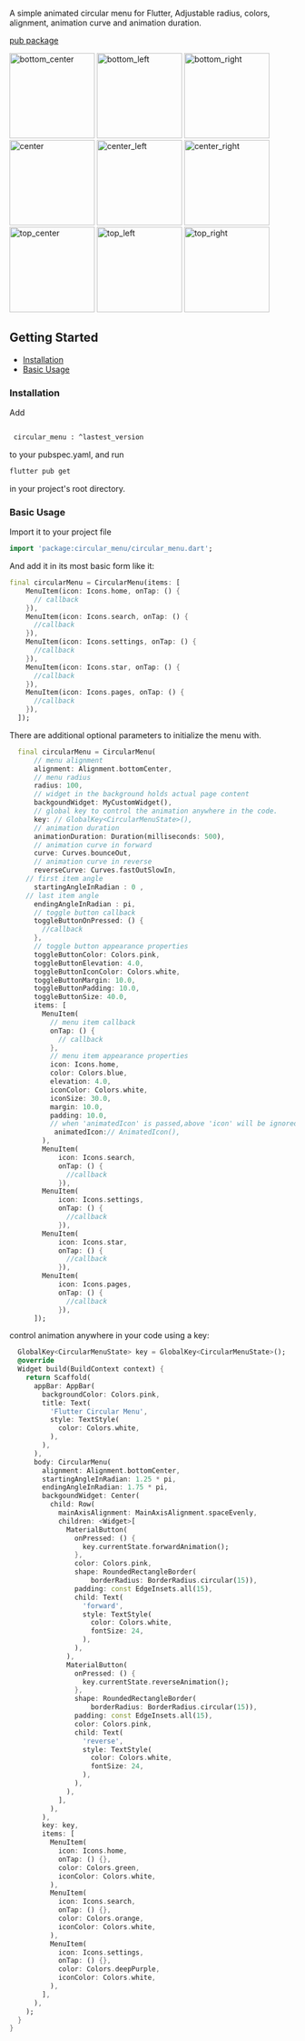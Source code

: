 


A simple animated circular menu for Flutter, Adjustable radius, colors, alignment, animation curve and animation duration.

[pub package](https://pub.dartlang.org/packages/circular_menu)

<img src="doc/bottom_center.gif" alt="bottom_center" width="150"/> <img src="doc/bottom_left.gif" alt="bottom_left" width="150"/> <img src="doc/bottom_right.gif" alt="bottom_right" width="150"/> <img src="doc/center.gif" alt="center" width="150"/> <img src="doc/center_left.gif" alt="center_left" width="150"/> <img src="doc/center_right.gif" alt="center_right" width="150"/>  <img src="doc/top_center.gif" alt="top_center" width="150"/> <img src="doc/top_left.gif" alt="top_left" width="150"/> <img src="doc/top_right.gif" alt="top_right" width="150"/>
 

## Getting Started

- [Installation](#installation)
- [Basic Usage](#basic-usage)


### Installation

Add

```bash

 circular_menu : ^lastest_version

```

to your pubspec.yaml, and run

```bash
flutter pub get
```

in your project's root directory.

### Basic Usage


Import it to your project file

```dart
import 'package:circular_menu/circular_menu.dart';
```

And add it in its most basic form like it:

```dart
final circularMenu = CircularMenu(items: [
    MenuItem(icon: Icons.home, onTap: () {
      // callback
    }),
    MenuItem(icon: Icons.search, onTap: () {
      //callback
    }),
    MenuItem(icon: Icons.settings, onTap: () {
      //callback
    }),
    MenuItem(icon: Icons.star, onTap: () {
      //callback
    }),
    MenuItem(icon: Icons.pages, onTap: () {
      //callback
    }),
  ]);

```

There are additional optional parameters to initialize the menu with.

```dart
  final circularMenu = CircularMenu(
      // menu alignment
      alignment: Alignment.bottomCenter,
      // menu radius
      radius: 100,
      // widget in the background holds actual page content
      backgoundWidget: MyCustomWidget(),
      // global key to control the animation anywhere in the code.
      key: // GlobalKey<CircularMenuState>(),
      // animation duration
      animationDuration: Duration(milliseconds: 500),
      // animation curve in forward
      curve: Curves.bounceOut,
      // animation curve in reverse
      reverseCurve: Curves.fastOutSlowIn,
	// first item angle
      startingAngleInRadian : 0 ,
	// last item angle
      endingAngleInRadian : pi,
      // toggle button callback
      toggleButtonOnPressed: () {
        //callback
      },
      // toggle button appearance properties
      toggleButtonColor: Colors.pink,
      toggleButtonElevation: 4.0,
      toggleButtonIconColor: Colors.white,
      toggleButtonMargin: 10.0,
      toggleButtonPadding: 10.0,
      toggleButtonSize: 40.0,
      items: [
        MenuItem(
          // menu item callback
          onTap: () {
            // callback
          },
          // menu item appearance properties
          icon: Icons.home,
          color: Colors.blue,
          elevation: 4.0,
          iconColor: Colors.white,
          iconSize: 30.0,
          margin: 10.0,
          padding: 10.0,
          // when 'animatedIcon' is passed,above 'icon' will be ignored
           animatedIcon:// AnimatedIcon(),
        ),
        MenuItem(
            icon: Icons.search,
            onTap: () {
              //callback
            }),
        MenuItem(
            icon: Icons.settings,
            onTap: () {
              //callback
            }),
        MenuItem(
            icon: Icons.star,
            onTap: () {
              //callback
            }),
        MenuItem(
            icon: Icons.pages,
            onTap: () {
              //callback
            }),
      ]);

```

control animation anywhere in your code using a key:


```dart
  GlobalKey<CircularMenuState> key = GlobalKey<CircularMenuState>();
  @override
  Widget build(BuildContext context) {
    return Scaffold(
      appBar: AppBar(
        backgroundColor: Colors.pink,
        title: Text(
          'Flutter Circular Menu',
          style: TextStyle(
            color: Colors.white,
          ),
        ),
      ),
      body: CircularMenu(
        alignment: Alignment.bottomCenter,
        startingAngleInRadian: 1.25 * pi,
        endingAngleInRadian: 1.75 * pi,
        backgoundWidget: Center(
          child: Row(
            mainAxisAlignment: MainAxisAlignment.spaceEvenly,
            children: <Widget>[
              MaterialButton(
                onPressed: () {
                  key.currentState.forwardAnimation();
                },
                color: Colors.pink,
                shape: RoundedRectangleBorder(
                    borderRadius: BorderRadius.circular(15)),
                padding: const EdgeInsets.all(15),
                child: Text(
                  'forward',
                  style: TextStyle(
                    color: Colors.white,
                    fontSize: 24,
                  ),
                ),
              ),
              MaterialButton(
                onPressed: () {
                  key.currentState.reverseAnimation();
                },
                shape: RoundedRectangleBorder(
                    borderRadius: BorderRadius.circular(15)),
                padding: const EdgeInsets.all(15),
                color: Colors.pink,
                child: Text(
                  'reverse',
                  style: TextStyle(
                    color: Colors.white,
                    fontSize: 24,
                  ),
                ),
              ),
            ],
          ),
        ),
        key: key,
        items: [
          MenuItem(
            icon: Icons.home,
            onTap: () {},
            color: Colors.green,
            iconColor: Colors.white,
          ),
          MenuItem(
            icon: Icons.search,
            onTap: () {},
            color: Colors.orange,
            iconColor: Colors.white,
          ),
          MenuItem(
            icon: Icons.settings,
            onTap: () {},
            color: Colors.deepPurple,
            iconColor: Colors.white,
          ),
        ],
      ),
    );
  }
}

```
 




